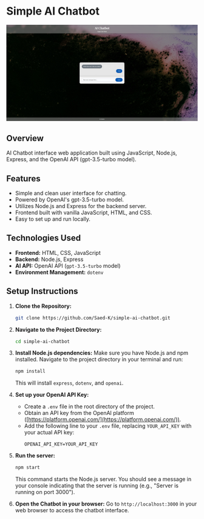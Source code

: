 # Simple AI Chatbot

![Background Image](public/img/preview.jpg)

## Overview
AI Chatbot interface web application built using JavaScript, Node.js, Express, and the OpenAI API (gpt-3.5-turbo model). 

## Features
-   Simple and clean user interface for chatting.
-   Powered by OpenAI's gpt-3.5-turbo model.
-   Utilizes Node.js and Express for the backend server.
-   Frontend built with vanilla JavaScript, HTML, and CSS.
-   Easy to set up and run locally.

## Technologies Used
-   **Frontend:** HTML, CSS, JavaScript
-   **Backend:** Node.js, Express
-   **AI API:** OpenAI API (`gpt-3.5-turbo` model)
-   **Environment Management:** `dotenv`

## Setup Instructions
1. **Clone the Repository:**
   ```bash
   git clone https://github.com/Saed-K/simple-ai-chatbot.git 

2. **Navigate to the Project Directory:**
   ```bash
   cd simple-ai-chatbot

3. **Install Node.js dependencies:** 
    Make sure you have Node.js and npm installed. Navigate to the project directory in your terminal and run:
    ```bash
    npm install
    ```
    This will install `express`, `dotenv`, and `openai`.

3.  **Set up your OpenAI API Key:**
    -   Create a `.env` file in the root directory of the project.
    -   Obtain an API key from the OpenAI platform ([https://platform.openai.com/](https://platform.openai.com/)).
    -   Add the following line to your `.env` file, replacing `YOUR_API_KEY` with your actual API key:
        ```
        OPENAI_API_KEY=YOUR_API_KEY
        ```


4.  **Run the server:**
    ```bash
    npm start
    ```
    This command starts the Node.js server. You should see a message in your console indicating that the server is running (e.g., "Server is running on port 3000").

5.  **Open the Chatbot in your browser:**
    Go to `http://localhost:3000` in your web browser to access the chatbot interface.
